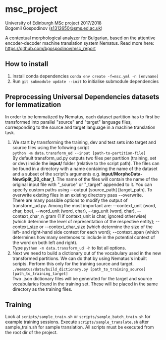 # msc_project
University of Edinburgh MSc project 2017/2018\
Bogomil Gospodinov (s1312650@sms.ed.ac.uk)

A contextual morphological analyzer for Bulgarian, based on the attentive encoder-decoder machine translation system Nematus. Read more here: https://github.com/bgospodinov/msc_report

## How to install
1. Install conda dependencies `conda env create -f=msc.yml -n [envname]`
1. Run `git submodule update --init` to initialise submodule dependencies

## Preprocessing Universal Dependencies datasets for lemmatization
In order to be lemmatized by Nematus, each dataset partition has to first be transformed into parallel "source" and "target" language files, corresponding to the source and target language in a machine translation task.
 1. We start by transforming the training, dev and test sets into target and source files using the following script\
	`python -m data.transform_ud --input [path-to-partition-file]`\
	By default transform_ud.py outputs two files per partition (training, set or dev) inside the **input/** folder (relative to the script path). The files can be found in a directory with a name containing the name of the dataset and a subset of the script's arguments e.g. **input/MorphoData-NewSplit_20_char_1**. The name of the files will contain the name of the original input file with "_source" or "_target" appended to it. You can specify custom paths using --output [source_path] [target_path]. To overwrite existing files in an existing directory pass --overwrite.\
There are many possible options to modify the output of transform_ud.py. Among the most important are: --context_unit (word, char, bpe), --word_unit (word, char), --tag_unit (word, char), --context_char_n_gram (1 if context_unit is char, ignored otherwise) (which determine the level of representation of the respective entity); --context_size or --context_char_size (which determine the size of the left- and right-hand side context for each word); --context_span (which determines how many sentences to include in the potential context of the word on both left and right).\
Type `python -m data.transform_ud -h` to list all options.
 1. Next we need to build a dictionary out of the vocabulary used in the new transformed partitions. We can do that by using Nematus's inbuilt scripts. Perform this only for the training source and target.\
 `./nematus/data/build_dictionary.py [path_to_training_source] [path_to_training_target]`\
 Two .json dictionary files will be generated for the target and source vocabularies found in the training set. These will be placed in the same directory as the training files.
 
## Training
Look at `scripts/sample_train.sh` or `scripts/sample_batch_train.sh` for example training sessions. Execute `scripts/sample_translate.sh` after sample_train.sh for sample translation. All scripts must be executed from the root dir of the project.
